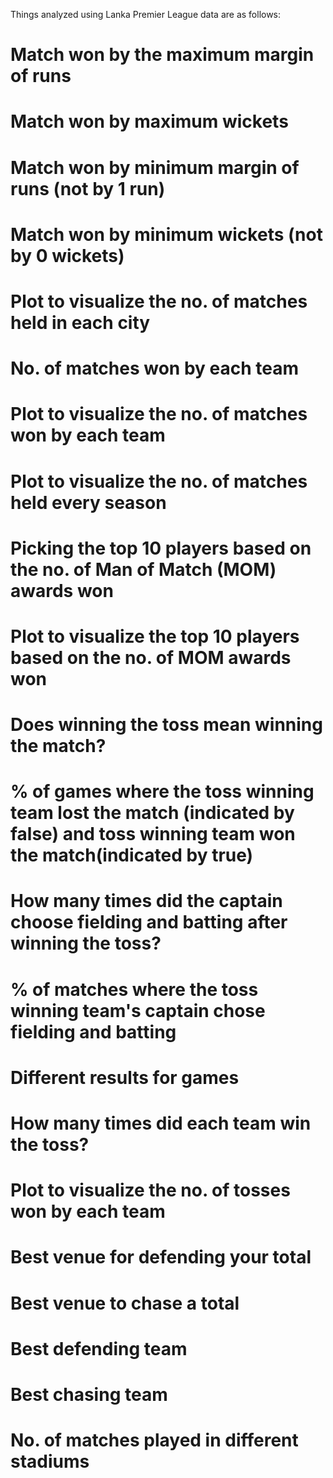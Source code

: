 Things analyzed using Lanka Premier League data are as follows:

# Match won by the maximum margin of runs
# Match won by maximum wickets
# Match won by minimum margin of runs (not by 1 run)
# Match won by minimum wickets (not by 0 wickets)
# Plot to visualize the no. of matches held in each city
# No. of matches won by each team
# Plot to visualize the no. of matches won by each team
# Plot to visualize the no. of matches held every season
# Picking the top 10 players based on the no. of Man of Match (MOM) awards won
# Plot to visualize the top 10 players based on the no. of MOM awards won
# Does winning the toss mean winning the match?
# % of games where the toss winning team lost the match (indicated by false) and toss winning team won the match(indicated by true)
# How many times did the captain choose fielding and batting after winning the toss?
# % of matches where the toss winning team's captain chose fielding and batting
# Different results for games
# How many times did each team win the toss?
# Plot to visualize the no. of tosses won by each team
# Best venue for defending your total
# Best venue to chase a total
# Best defending team
# Best chasing team
# No. of matches played in different stadiums
